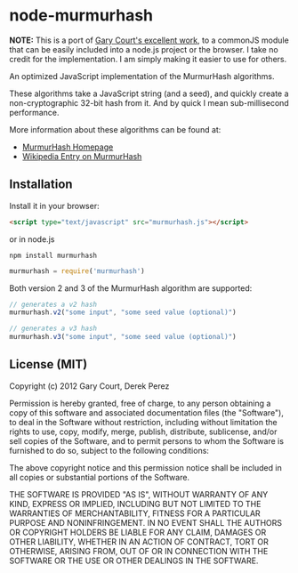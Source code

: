 # node-murmurhash

**NOTE:** This is a port of [Gary Court's excellent work](https://github.com/garycourt/murmurhash-js), to a commonJS module that can be easily included into a node.js project or the browser. I take no credit for the implementation. I am simply making it easier to use for others.

An optimized JavaScript implementation of the MurmurHash algorithms.

These algorithms take a JavaScript string (and a seed), and quickly create a non-cryptographic 32-bit hash from it. And by quick I mean sub-millisecond performance.

More information about these algorithms can be found at:

* [MurmurHash Homepage](http://sites.google.com/site/murmurhash/)
* [Wikipedia Entry on MurmurHash](http://en.wikipedia.org/wiki/MurmurHash)

## Installation

Install it in your browser:

```html
<script type="text/javascript" src="murmurhash.js"></script>
```

or in node.js

```
npm install murmurhash
```

```js
murmurhash = require('murmurhash')
```

Both version 2 and 3 of the MurmurHash algorithm are supported:

```js
// generates a v2 hash
murmurhash.v2("some input", "some seed value (optional)")

// generates a v3 hash
murmurhash.v3("some input", "some seed value (optional)")
```

## License (MIT)

Copyright (c) 2012 Gary Court, Derek Perez

Permission is hereby granted, free of charge, to any person obtaining a copy of this software and associated documentation files (the "Software"), to deal in the Software without restriction, including without limitation the rights to use, copy, modify, merge, publish, distribute, sublicense, and/or sell copies of the Software, and to permit persons to whom the Software is furnished to do so, subject to the following conditions:

The above copyright notice and this permission notice shall be included in all copies or substantial portions of the Software.

THE SOFTWARE IS PROVIDED "AS IS", WITHOUT WARRANTY OF ANY KIND, EXPRESS OR IMPLIED, INCLUDING BUT NOT LIMITED TO THE WARRANTIES OF MERCHANTABILITY, FITNESS FOR A PARTICULAR PURPOSE AND NONINFRINGEMENT. IN NO EVENT SHALL THE AUTHORS OR COPYRIGHT HOLDERS BE LIABLE FOR ANY CLAIM, DAMAGES OR OTHER LIABILITY, WHETHER IN AN ACTION OF CONTRACT, TORT OR OTHERWISE, ARISING FROM, OUT OF OR IN CONNECTION WITH THE SOFTWARE OR THE USE OR OTHER DEALINGS IN THE SOFTWARE.
